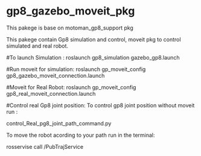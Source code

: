 # gp8_gazebo_moveit_pkg
This pakege is base on motoman_gp8_support pkg

This pakege contain Gp8 simulation and control, moveit pkg to control simulated and real robot.


#To launch Simulation :
roslaunch gp8_simulation gazebo_gp8.launch


#Run moveit for simulation:
roslaunch gp_moveit_config gp8_gazebo_moveit_connection.launch


#Moveit for Real Robot:
roslaunch gp_moveit_config gp8_real_moveit_connection.launch


#Control real Gp8 joint position:
To control gp8 joint position without moveit run :


control_Real_pg8_joint_path_command.py 

To move the robot acording to your path run in the terminal:

rosservise call /PubTrajService
